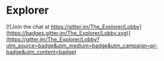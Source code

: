 # Explorer

[![Join the chat at https://gitter.im/The_Explorer/Lobby](https://badges.gitter.im/The_Explorer/Lobby.svg)](https://gitter.im/The_Explorer/Lobby?utm_source=badge&utm_medium=badge&utm_campaign=pr-badge&utm_content=badge)